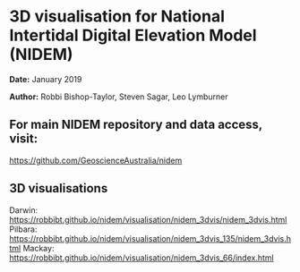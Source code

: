 # 3D visualisation for National Intertidal Digital Elevation Model (NIDEM)

**Date:** January 2019

**Author:** Robbi Bishop-Taylor, Steven Sagar, Leo Lymburner

## For main NIDEM repository and data access, visit:

https://github.com/GeoscienceAustralia/nidem

## 3D visualisations

Darwin: https://robbibt.github.io/nidem/visualisation/nidem_3dvis/nidem_3dvis.html
Pilbara: https://robbibt.github.io/nidem/visualisation/nidem_3dvis_135/nidem_3dvis.html
Mackay: https://robbibt.github.io/nidem/visualisation/nidem_3dvis_66/index.html
